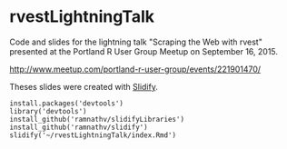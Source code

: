 # rvestLightningTalk

Code and slides for the lightning talk "Scraping the Web with rvest" presented at the Portland R User Group Meetup on September 16, 2015.

http://www.meetup.com/portland-r-user-group/events/221901470/

Theses slides were created with [Slidify](http://slidify.org/index.html).

    install.packages('devtools')
    library('devtools')
    install_github('ramnathv/slidifyLibraries')
    install_github('ramnathv/slidify')
    slidify('~/rvestLightningTalk/index.Rmd')
